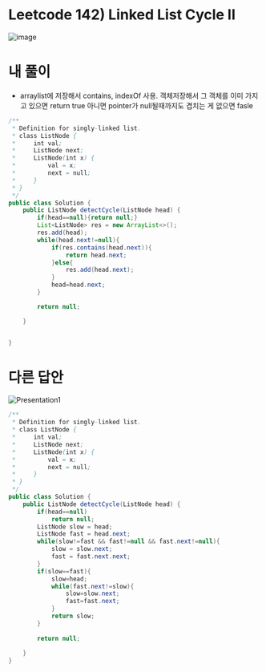 # Leetcode 142)  Linked List Cycle II

![image](https://user-images.githubusercontent.com/37058233/121791309-7b11cc00-cb9d-11eb-87e3-b1f2ed8c6c8a.png)

# 내 풀이

- arraylist에 저장해서 contains, indexOf 사용. 객체저장해서 그 객체를 이미 가지고 있으면 return true 아니면 pointer가 null될때까지도 겹치는 게 없으면 fasle

```java
/**
 * Definition for singly-linked list.
 * class ListNode {
 *     int val;
 *     ListNode next;
 *     ListNode(int x) {
 *         val = x;
 *         next = null;
 *     }
 * }
 */
public class Solution {
    public ListNode detectCycle(ListNode head) {
        if(head==null){return null;}
        List<ListNode> res = new ArrayList<>();
        res.add(head);
        while(head.next!=null){
            if(res.contains(head.next)){
                return head.next;
            }else{
                res.add(head.next);
            }
            head=head.next;
        }

        return null;

    }


}
```

# 다른 답안

![Presentation1](https://user-images.githubusercontent.com/37058233/121791548-c0cf9400-cb9f-11eb-9dfb-5be86bcd017c.gif)

```java
/**
 * Definition for singly-linked list.
 * class ListNode {
 *     int val;
 *     ListNode next;
 *     ListNode(int x) {
 *         val = x;
 *         next = null;
 *     }
 * }
 */
public class Solution {
    public ListNode detectCycle(ListNode head) {
        if(head==null)
            return null;
        ListNode slow = head;
        ListNode fast = head.next;
        while(slow!=fast && fast!=null && fast.next!=null){
            slow = slow.next;
            fast = fast.next.next;
        }
        if(slow==fast){
            slow=head;
            while(fast.next!=slow){
                slow=slow.next;
                fast=fast.next;
            }
            return slow;
        }
        
        return null;
        
    }
}
```

